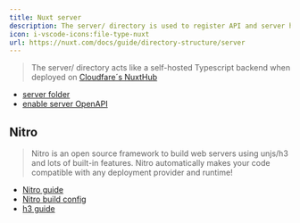 ```yaml
---
title: Nuxt server
description: The server/ directory is used to register API and server handlers to your application.
icon: i-vscode-icons:file-type-nuxt
url: https://nuxt.com/docs/guide/directory-structure/server
---
```


> The server/ directory acts like a self-hosted Typescript backend when deployed on [Cloudfare´s NuxtHub](https://hub.nuxt.com/docs/getting-started)
- [server folder](https://nuxt.com/docs/guide/directory-structure/server)
- [enable server OpenAPI](https://admin.hub.nuxt.com/marco-a-almeida/hello-edge/production/server/api)

## Nitro
> Nitro is an open source framework to build web servers using unjs/h3 and lots of built-in features. Nitro automatically makes your code compatible with any deployment provider and runtime!

- [Nitro guide](https://nitro.build/guide)
- [Nitro build config](https://nitro.build/config)
- [h3 guide](https://h3.unjs.io/guide)